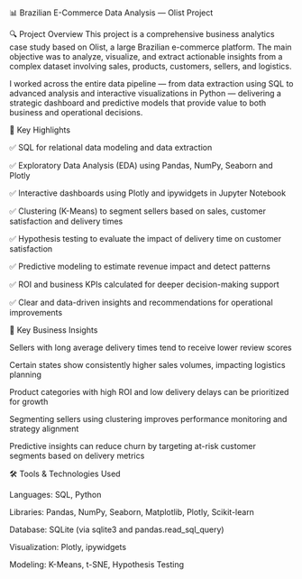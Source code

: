📊 Brazilian E-Commerce Data Analysis — Olist Project

🔍 Project Overview
This project is a comprehensive business analytics case study based on Olist, a large Brazilian e-commerce platform. The main objective was to analyze, visualize, and extract actionable insights from a complex dataset involving sales, products, customers, sellers, and logistics.

I worked across the entire data pipeline — from data extraction using SQL to advanced analysis and interactive visualizations in Python — delivering a strategic dashboard and predictive models that provide value to both business and operational decisions.



🚀 Key Highlights

✅ SQL for relational data modeling and data extraction

✅ Exploratory Data Analysis (EDA) using Pandas, NumPy, Seaborn and Plotly

✅ Interactive dashboards using Plotly and ipywidgets in Jupyter Notebook

✅ Clustering (K-Means) to segment sellers based on sales, customer satisfaction and delivery times

✅ Hypothesis testing to evaluate the impact of delivery time on customer satisfaction

✅ Predictive modeling to estimate revenue impact and detect patterns

✅ ROI and business KPIs calculated for deeper decision-making support

✅ Clear and data-driven insights and recommendations for operational improvements



🧠 Key Business Insights

Sellers with long average delivery times tend to receive lower review scores

Certain states show consistently higher sales volumes, impacting logistics planning

Product categories with high ROI and low delivery delays can be prioritized for growth

Segmenting sellers using clustering improves performance monitoring and strategy alignment

Predictive insights can reduce churn by targeting at-risk customer segments based on delivery metrics



🛠️ Tools & Technologies Used

Languages: SQL, Python

Libraries: Pandas, NumPy, Seaborn, Matplotlib, Plotly, Scikit-learn

Database: SQLite (via sqlite3 and pandas.read_sql_query)

Visualization: Plotly, ipywidgets

Modeling: K-Means, t-SNE, Hypothesis Testing
